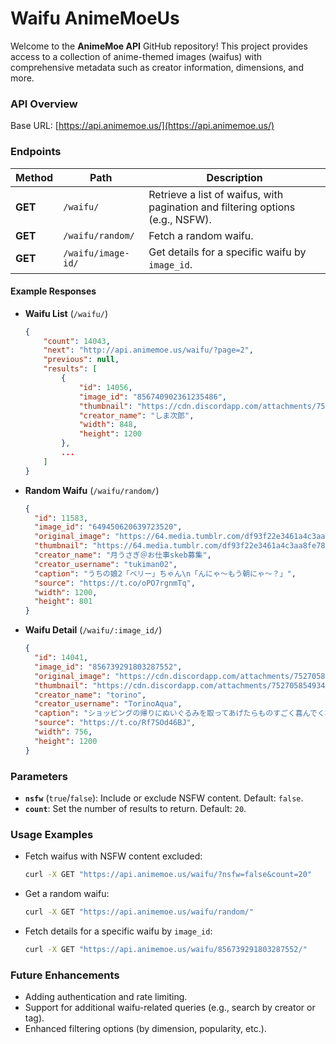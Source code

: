 # Waifu AnimeMoeUs

Welcome to the **AnimeMoe API** GitHub repository! This project provides access to a collection of anime-themed images (waifus) with comprehensive metadata such as creator information, dimensions, and more.

### API Overview

Base URL: [https://api.animemoe.us/](https://api.animemoe.us/)

### Endpoints

| Method | Path | Description |
|--------|------|-------------|
| **GET** | `/waifu/` | Retrieve a list of waifus, with pagination and filtering options (e.g., NSFW). |
| **GET** | `/waifu/random/` | Fetch a random waifu. |
| **GET** | `/waifu/image-id/` | Get details for a specific waifu by `image_id`. |

#### Example Responses

- **Waifu List** (`/waifu/`)
    ```json
    {
        "count": 14043,
        "next": "http://api.animemoe.us/waifu/?page=2",
        "previous": null,
        "results": [
            {
                "id": 14056,
                "image_id": "856740902361235486",
                "thumbnail": "https://cdn.discordapp.com/attachments/752705854934876234/856740902361235486/waifu-animemoeus.jpg",
                "creator_name": "しま次郎",
                "width": 848,
                "height": 1200
            },
            ...
        ]
    }
    ```

- **Random Waifu** (`/waifu/random/`)
    ```json
    {
      "id": 11583,
      "image_id": "649450620639723520",
      "original_image": "https://64.media.tumblr.com/df93f22e3461a4c3aa8fe78b5315859b/c4539d6c4e9c9934-c7/s1280x1920/a963afdebdd705562cb1ab45cd2d04c58d27b15b.jpg",
      "thumbnail": "https://64.media.tumblr.com/df93f22e3461a4c3aa8fe78b5315859b/c4539d6c4e9c9934-c7/s540x810/4f7a0d0a07fbd8ac748ae4660dd3d74c11cb153a.jpg",
      "creator_name": "月うさぎ＠お仕事skeb募集",
      "creator_username": "tukiman02",
      "caption": "うちの娘2「ベリー」ちゃん\n「んにゃ～もう朝にゃ～？」",
      "source": "https://t.co/oPO7rgnmTq",
      "width": 1200,
      "height": 801
    }
    ```

- **Waifu Detail** (`/waifu/:image_id/`)
    ```json
    {
      "id": 14041,
      "image_id": "856739291803287552",
      "original_image": "https://cdn.discordapp.com/attachments/752705854934876234/856739291803287552/waifu-animemoeus.jpg",
      "thumbnail": "https://cdn.discordapp.com/attachments/752705854934876234/856739291803287552/waifu-animemoeus.jpg",
      "creator_name": "torino",
      "creator_username": "TorinoAqua",
      "caption": "ショッピングの帰りにぬいぐるみを取ってあげたらものすごく喜んでくれるミホノブルボンさん",
      "source": "https://t.co/Rf7SOd46BJ",
      "width": 756,
      "height": 1200
    }
    ```

### Parameters

- **`nsfw`** (`true`/`false`): Include or exclude NSFW content. Default: `false`.
- **`count`**: Set the number of results to return. Default: `20`.

### Usage Examples

- Fetch waifus with NSFW content excluded:
    ```bash
    curl -X GET "https://api.animemoe.us/waifu/?nsfw=false&count=20"
    ```

- Get a random waifu:
    ```bash
    curl -X GET "https://api.animemoe.us/waifu/random/"
    ```

- Fetch details for a specific waifu by `image_id`:
    ```bash
    curl -X GET "https://api.animemoe.us/waifu/856739291803287552/"
    ```

### Future Enhancements

- Adding authentication and rate limiting.
- Support for additional waifu-related queries (e.g., search by creator or tag).
- Enhanced filtering options (by dimension, popularity, etc.).
